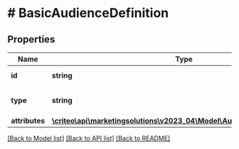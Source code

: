 # # BasicAudienceDefinition

## Properties

Name | Type | Description | Notes
------------ | ------------- | ------------- | -------------
**id** | **string** | the id of the entity type |
**type** | **string** | the name of the entity type |
**attributes** | [**\criteo\api\marketingsolutions\v2023_04\Model\AudienceNameDescription**](AudienceNameDescription.md) |  | [optional]

[[Back to Model list]](../../README.md#models) [[Back to API list]](../../README.md#endpoints) [[Back to README]](../../README.md)
